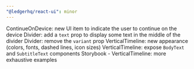 ```yaml
---
"@ledgerhq/react-ui": minor
---
```


ContinueOnDevice: new UI item to indicate the user to continue on the device
Divider: add a `text` prop to display some text in the middle of the divider
Divider: remove the `variant` prop
VerticalTimeline: new appearance (colors, fonts, dashed lines, icon sizes)
VerticalTimeline: expose `BodyText` and `SubtitleText` components
Storybook - VerticalTimeline: more exhaustive examples
